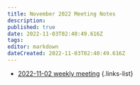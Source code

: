 ```yaml
---
title: November 2022 Meeting Notes
description: 
published: true
date: 2022-11-03T02:40:49.616Z
tags: 
editor: markdown
dateCreated: 2022-11-03T02:40:49.616Z
---
```


- [2022-11-02 weekly meeting](/en/meeting-notes/2022-11/2022-11-02-weekly)
{.links-list}